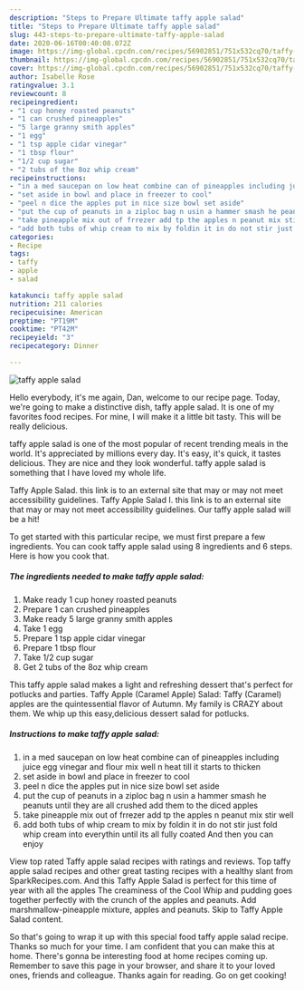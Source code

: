 ```yaml
---
description: "Steps to Prepare Ultimate taffy apple salad"
title: "Steps to Prepare Ultimate taffy apple salad"
slug: 443-steps-to-prepare-ultimate-taffy-apple-salad
date: 2020-06-16T00:40:08.072Z
image: https://img-global.cpcdn.com/recipes/56902851/751x532cq70/taffy-apple-salad-recipe-main-photo.jpg
thumbnail: https://img-global.cpcdn.com/recipes/56902851/751x532cq70/taffy-apple-salad-recipe-main-photo.jpg
cover: https://img-global.cpcdn.com/recipes/56902851/751x532cq70/taffy-apple-salad-recipe-main-photo.jpg
author: Isabelle Rose
ratingvalue: 3.1
reviewcount: 8
recipeingredient:
- "1 cup honey roasted peanuts"
- "1 can crushed pineapples"
- "5 large granny smith apples"
- "1 egg"
- "1 tsp apple cidar vinegar"
- "1 tbsp flour"
- "1/2 cup sugar"
- "2 tubs of the 8oz whip cream"
recipeinstructions:
- "in a med saucepan on low heat combine can of pineapples including juice egg vinegar and flour mix well n heat till it starts to thicken"
- "set aside in bowl and place in freezer to cool"
- "peel n dice the apples put in nice size bowl set aside"
- "put the cup of peanuts in a ziploc bag n usin a hammer smash he peanuts until they are all crushed add them to the diced apples"
- "take pineapple mix out of frrezer add tp the apples n peanut mix stir well"
- "add both tubs of whip cream to mix by foldin it in do not stir just fold whip cream into everythin until its all fully coated And then you can enjoy"
categories:
- Recipe
tags:
- taffy
- apple
- salad

katakunci: taffy apple salad 
nutrition: 211 calories
recipecuisine: American
preptime: "PT19M"
cooktime: "PT42M"
recipeyield: "3"
recipecategory: Dinner

---
```



![taffy apple salad](https://img-global.cpcdn.com/recipes/56902851/751x532cq70/taffy-apple-salad-recipe-main-photo.jpg)

Hello everybody, it's me again, Dan, welcome to our recipe page. Today, we're going to make a distinctive dish, taffy apple salad. It is one of my favorites food recipes. For mine, I will make it a little bit tasty. This will be really delicious.

taffy apple salad is one of the most popular of recent trending meals in the world. It's appreciated by millions every day. It's easy, it's quick, it tastes delicious. They are nice and they look wonderful. taffy apple salad is something that I have loved my whole life.

Taffy Apple Salad. this link is to an external site that may or may not meet accessibility guidelines. Taffy Apple Salad I. this link is to an external site that may or may not meet accessibility guidelines. Our taffy apple salad will be a hit!


To get started with this particular recipe, we must first prepare a few ingredients. You can cook taffy apple salad using 8 ingredients and 6 steps. Here is how you cook that.

<!--inarticleads1-->

##### The ingredients needed to make taffy apple salad:

1. Make ready 1 cup honey roasted peanuts
1. Prepare 1 can crushed pineapples
1. Make ready 5 large granny smith apples
1. Take 1 egg
1. Prepare 1 tsp apple cidar vinegar
1. Prepare 1 tbsp flour
1. Take 1/2 cup sugar
1. Get 2 tubs of the 8oz whip cream


This taffy apple salad makes a light and refreshing dessert that&#39;s perfect for potlucks and parties. Taffy Apple (Caramel Apple) Salad: Taffy (Caramel) apples are the quintessential flavor of Autumn. My family is CRAZY about them. We whip up this easy,delicious dessert salad for potlucks. 

<!--inarticleads2-->

##### Instructions to make taffy apple salad:

1. in a med saucepan on low heat combine can of pineapples including juice egg vinegar and flour mix well n heat till it starts to thicken
1. set aside in bowl and place in freezer to cool
1. peel n dice the apples put in nice size bowl set aside
1. put the cup of peanuts in a ziploc bag n usin a hammer smash he peanuts until they are all crushed add them to the diced apples
1. take pineapple mix out of frrezer add tp the apples n peanut mix stir well
1. add both tubs of whip cream to mix by foldin it in do not stir just fold whip cream into everythin until its all fully coated And then you can enjoy


View top rated Taffy apple salad recipes with ratings and reviews. Top taffy apple salad recipes and other great tasting recipes with a healthy slant from SparkRecipes.com. And this Taffy Apple Salad is perfect for this time of year with all the apples The creaminess of the Cool Whip and pudding goes together perfectly with the crunch of the apples and peanuts. Add marshmallow-pineapple mixture, apples and peanuts. Skip to Taffy Apple Salad content. 

So that's going to wrap it up with this special food taffy apple salad recipe. Thanks so much for your time. I am confident that you can make this at home. There's gonna be interesting food at home recipes coming up. Remember to save this page in your browser, and share it to your loved ones, friends and colleague. Thanks again for reading. Go on get cooking!
